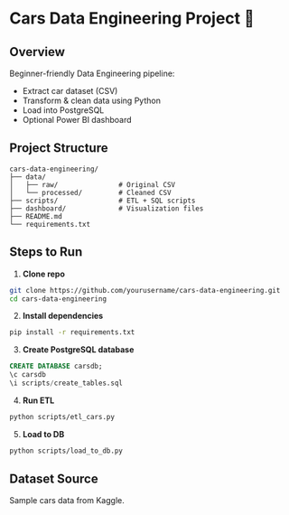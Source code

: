 # Cars Data Engineering Project 🚗

## Overview
Beginner-friendly Data Engineering pipeline:
- Extract car dataset (CSV)
- Transform & clean data using Python
- Load into PostgreSQL
- Optional Power BI dashboard

## Project Structure
```
cars-data-engineering/
├── data/
│   ├── raw/               # Original CSV
│   └── processed/         # Cleaned CSV
├── scripts/               # ETL + SQL scripts
├── dashboard/             # Visualization files
├── README.md
└── requirements.txt
```

## Steps to Run
1. **Clone repo**
```bash
git clone https://github.com/yourusername/cars-data-engineering.git
cd cars-data-engineering
```
2. **Install dependencies**
```bash
pip install -r requirements.txt
```
3. **Create PostgreSQL database**
```sql
CREATE DATABASE carsdb;
\c carsdb
\i scripts/create_tables.sql
```
4. **Run ETL**
```bash
python scripts/etl_cars.py
```
5. **Load to DB**
```bash
python scripts/load_to_db.py
```

## Dataset Source
Sample cars data from Kaggle.
